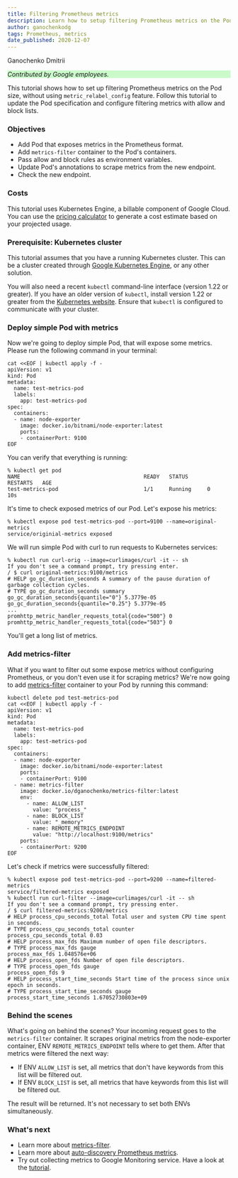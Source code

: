 ```yaml
---
title: Filtering Prometheus metrics
description: Learn how to setup filtering Prometheus metrics on the Pod side
author: ganochenkodg
tags: Prometheus, metrics
date_published: 2020-12-07
---
```


Ganochenko Dmitrii

<p style="background-color:#CAFACA;"><i>Contributed by Google employees.</i></p>

This tutorial shows how to set up filtering Prometheus metrics on the Pod size, without using `metric_relabel_config` feature.
Follow this tutorial to update the Pod specification and configure filtering metrics with allow and block lists.

### Objectives

*   Add Pod that exposes metrics in the Prometheus format.
*   Add `metrics-filter` container to the Pod's containers.
*   Pass allow and block rules as environment variables.
*   Update Pod's annotations to scrape metrics from the new endpoint.
*   Check the new endpoint.

### Costs

This tutorial uses Kubernetes Engine, a billable component of Google Cloud.
You can use the [pricing calculator](https://cloud.google.com/products/calculator)
to generate a cost estimate based on your projected usage.

### Prerequisite: Kubernetes cluster

This tutorial assumes that you have a running Kubernetes cluster. This can be a cluster created through
[Google Kubernetes Engine](https://cloud.google.com/kubernetes-engine/), or any other solution. 

You will also need a recent `kubectl` command-line interface (version 1.22 or greater). 
If you have an older version of `kubectl`, install version 1.22 or greater from the
[Kubernetes website](https://kubernetes.io/docs/tasks/tools/install-kubectl/). 
Ensure that `kubectl` is configured to communicate with your cluster.

### Deploy simple Pod with metrics

Now we're going to deploy simple Pod, that will expose some metrics. 
Please run the following command in your terminal:

```
cat <<EOF | kubectl apply -f -
apiVersion: v1
kind: Pod
metadata:
  name: test-metrics-pod
  labels:
    app: test-metrics-pod
spec:
  containers:
  - name: node-exporter
    image: docker.io/bitnami/node-exporter:latest
    ports:
    - containerPort: 9100
EOF
```

You can verify that everything is running:

```
% kubectl get pod
NAME                                       READY   STATUS      RESTARTS   AGE
test-metrics-pod                           1/1     Running     0          10s
```

It's time to check exposed metrics of our Pod. Let's expose his metrics:

```
% kubectl expose pod test-metrics-pod --port=9100 --name=original-metrics
service/originial-metrics exposed
```

We will run simple Pod with curl to run requests to Kubernetes services:

```
% kubectl run curl-orig --image=curlimages/curl -it -- sh
If you don't see a command prompt, try pressing enter.
/ $ curl original-metrics:9100/metrics
# HELP go_gc_duration_seconds A summary of the pause duration of garbage collection cycles.
# TYPE go_gc_duration_seconds summary
go_gc_duration_seconds{quantile="0"} 5.3779e-05
go_gc_duration_seconds{quantile="0.25"} 5.3779e-05
...
promhttp_metric_handler_requests_total{code="500"} 0
promhttp_metric_handler_requests_total{code="503"} 0
```

You'll get a long list of metrics.

### Add metrics-filter

What if you want to filter out some expose metrics without configuring Prometheus, or you don't even use it for scraping metrics? 
We're now going to add [metrics-filter](https://github.com/ganochenkodg/metrics-filter) container to your Pod by running this command:

```
kubectl delete pod test-metrics-pod
cat <<EOF | kubectl apply -f -
apiVersion: v1
kind: Pod
metadata:
  name: test-metrics-pod
  labels:
    app: test-metrics-pod
spec:
  containers:
  - name: node-exporter
    image: docker.io/bitnami/node-exporter:latest
    ports:
    - containerPort: 9100
  - name: metrics-filter
    image: docker.io/dganochenko/metrics-filter:latest
    env:
      - name: ALLOW_LIST
        value: "process_"
      - name: BLOCK_LIST
        value: "_memory"
      - name: REMOTE_METRICS_ENDPOINT
        value: "http://localhost:9100/metrics"
    ports:
    - containerPort: 9200
EOF
```

Let's check if metrics were successfully filtered:

```
% kubectl expose pod test-metrics-pod --port=9200 --name=filtered-metrics
service/filtered-metrics exposed
% kubectl run curl-filter --image=curlimages/curl -it -- sh
If you don't see a command prompt, try pressing enter.
/ $ curl filtered-metrics:9200/metrics
# HELP process_cpu_seconds_total Total user and system CPU time spent in seconds.
# TYPE process_cpu_seconds_total counter
process_cpu_seconds_total 0.03
# HELP process_max_fds Maximum number of open file descriptors.
# TYPE process_max_fds gauge
process_max_fds 1.048576e+06
# HELP process_open_fds Number of open file descriptors.
# TYPE process_open_fds gauge
process_open_fds 9
# HELP process_start_time_seconds Start time of the process since unix epoch in seconds.
# TYPE process_start_time_seconds gauge
process_start_time_seconds 1.67052730803e+09
```

### Behind the scenes

What's going on behind the scenes? 
Your incoming request goes to the `metrics-filter` container. It scrapes original metrics from the node-exporter container, ENV `REMOTE_METRICS_ENDPOINT` tells where to get them. 
After that metrics were filtered the next way:
- If ENV `ALLOW_LIST` is set, all metrics that don't have keywords from this list will be filtered out.
- If ENV `BLOCK_LIST` is set, all metrics that have keywords from this list will be filtered out.

The result will be returned. It's not necessary to set both ENVs simultaneously.

### What's next

- Learn more about [metrics-filter](https://github.com/ganochenkodg/metrics-filter).
- Learn more about [auto-discovery Prometheus metrics](https://www.acagroup.be/en/blog/auto-discovery-of-kubernetes-endpoint-services-prometheus/).
- Try out collecting metrics to Google Monitoring service. Have a look at the [tutorial](https://cloud.google.com/stackdriver/docs/solutions/gke/prometheus).
